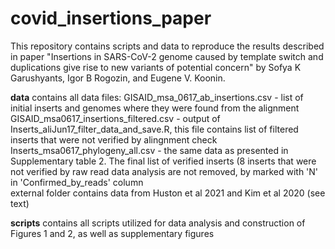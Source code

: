 # covid_insertions_paper

This repository contains scripts and data to reproduce the results described in paper "Insertions in SARS-CoV-2 genome caused by template switch and duplications give rise to new variants of potential concern" by Sofya K Garushyants, Igor B Rogozin, and Eugene V. Koonin.

**data** contains all data files:
GISAID_msa_0617_ab_insertions.csv - list of initial inserts and genomes where they were found from the alignment\
GISAID_msa0617_insertions_filtered.csv - output of Inserts_aliJun17_filter_data_and_save.R, this file contains list of filtered inserts that were not verified by alingnment check\
Inserts_msa0617_phylogeny_all.csv - the same data as presented in Supplementary table 2. The final list of verified inserts (8 inserts that were not verified by raw read data analysis are not removed, by marked with 'N' in 'Confirmed_by_reads' column\
external folder contains data from Huston et al 2021  and Kim et al 2020 (see text)


**scripts** contains all scripts utilized for data analysis and construction of Figures 1 and 2, as well as supplementary figures


